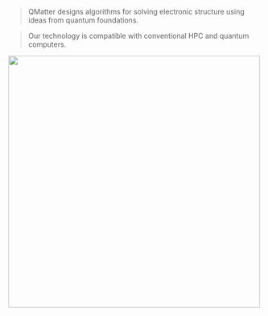 > QMatter designs algorithms for solving electronic structure using ideas from quantum foundations.

> Our technology is compatible with conventional HPC and quantum computers.

<p float="center">
<!--   <img src="https://github.com/user-attachments/assets/6797271c-3449-4fad-ada2-207c51338f23" width="400" /> -->
  <img src="https://github.com/user-attachments/assets/d8931f1d-cd61-4c25-b49a-f19a815d63cd" width="500" /> 
</p> 
